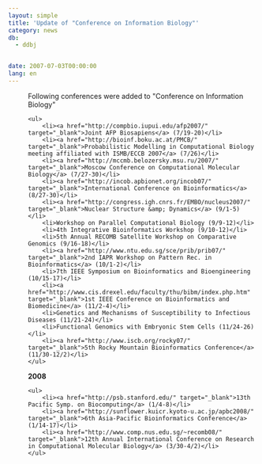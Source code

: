 ```yaml
---
layout: simple
title: 'Update of "Conference on Information Biology"'
category: news
db:
  - ddbj


date: 2007-07-03T00:00:00
lang: en
---
```


<html>
<dd>Following conferences were added to "Conference on Information Biology"
<dd>

    <ul>
        <li><a href="http://compbio.iupui.edu/afp2007/" target="_blank">Joint AFP Biosapiens</a> (7/19-20)</li>
        <li><a href="http://bioinf.boku.ac.at/PMCB/" target="_blank">Probabilistic Modelling in Computational Biology meeting affiliated with ISMB/ECCB 2007</a> (7/26)</li>
        <li><a href="http://mccmb.belozersky.msu.ru/2007/" target="_blank">Moscow Conference on Computational Molecular Biology</a> (7/27-30)</li>
        <li><a href="http://incob.apbionet.org/incob07/" target="_blank">International Conference on Bioinformatics</a> (8/27-30)</li>
        <li><a href="http://congress.igh.cnrs.fr/EMBO/nucleus2007/" target="_blank">Nuclear Structure &amp; Dynamics</a> (9/1-5)</li>
        <li>Workshop on Parallel Computational Biology (9/9-12)</li>
        <li>4th Integrative Bioinformatics Workshop (9/10-12)</li>
        <li>5th Annual RECOMB Satellite Workshop on Comparative Genomics (9/16-18)</li>
        <li><a href="http://www.ntu.edu.sg/sce/prib/prib07/" target="_blank">2nd IAPR Workshop on Pattern Rec. in Bioinformatics</a> (10/1-2)</li>
        <li>7th IEEE Symposium on Bioinformatics and Bioengineering (10/15-17)</li>
        <li><a href="http://www.cis.drexel.edu/faculty/thu/bibm/index.php.htm" target="_blank">1st IEEE Conference on Bioinformatics and Biomedicine</a> (11/2-4)</li>
        <li>Genetics and Mechanisms of Susceptibility to Infectious Diseases (11/21-24)</li>
        <li>Functional Genomics with Embryonic Stem Cells (11/24-26)</li>
        <li><a href="http://www.iscb.org/rocky07/" target="_blank">5th Rocky Mountain Bioinformatics Conference</a> (11/30-12/2)</li>
    </ul>
<dd><b>2008</b>

    <ul>
        <li><a href="http://psb.stanford.edu/" target="_blank">13th Pacific Symp. on Biocomputing</a> (1/4-8)</li>
        <li><a href="http://sunflower.kuicr.kyoto-u.ac.jp/apbc2008/" target="_blank">6th Asia-Pacific Bioinformatics Conference</a> (1/14-17)</li>
        <li><a href="http://www.comp.nus.edu.sg/~recomb08/" target="_blank">12th Annual International Conference on Research in Computational Molecular Biology</a> (3/30-4/2)</li>
    </ul>
</dd>
</dd>
</dd>
</html>
